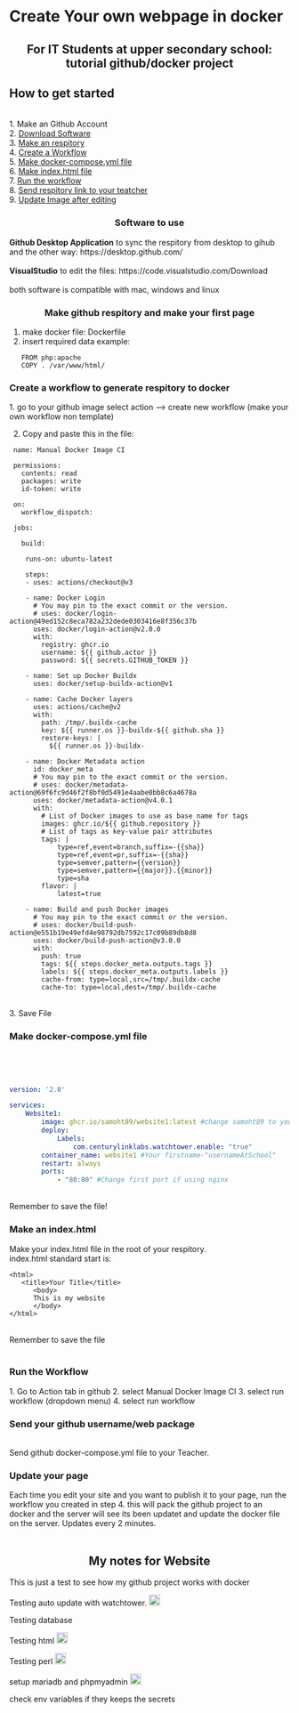 <h1> Create Your own webpage in docker </h1>
<center><h2>For IT Students at upper secondary school: tutorial github/docker project</h2></center>

<h2> How to get started </h3><br>
1. Make an Github Account<br>
2. <a href="https://github.com/Samoht89/Website1#software-to-use">Download Software</a><br>
3. <a href="https://github.com/Samoht89/Website1#make-github-respitory-docker">Make an respitory</a><br>
4. <a href="https://github.com/Samoht89/Website1/blob/main/README.md#create-a-workflow-to-generate-respitory-to-docker">Create a Workflow</a><br>
5. <a href="https://github.com/Samoht89/Website1/blob/main/README.md#make-docker-composeyml-file">Make docker-compose.yml file</a><br>
6. <a href="https://github.com/Samoht89/Website1/blob/main/README.md#-make-an-indexhtml-">Make index.html file</a><br>
7. <a href="https://github.com/Samoht89/Website1/blob/main/README.md#run-the-workflow">Run the workflow</a><br>
8. <a href="https://github.com/Samoht89/Website1/blob/main/README.md#run-the-workflow">Send respitory link to your teatcher</a><br>
9. <a href="https://github.com/Samoht89/Website1/blob/main/README.md#run-the-workflow">Update Image after editing</a><br>








<center><h3>Software to use</h3></center>
<b>Github Desktop Application</b> to sync the respitory from desktop to gihub and the other way: https://desktop.github.com/
<br><br>
<b>VisualStudio</b> to edit the files: https://code.visualstudio.com/Download
<br><br>
both software is compatible with mac, windows and linux


<br>
<center><h3>Make github respitory and make your first page</h3></center>

1. make docker file: Dockerfile
2. insert required data example:
```
   FROM php:apache 
   COPY . /var/www/html/
```
<h3>Create a workflow to generate respitory to docker</h3>
1. go to your github image select action --> create new workflow
(make your own workflow non template)

2. Copy and paste this in the file:
```
 name: Manual Docker Image CI

 permissions:
   contents: read
   packages: write
   id-token: write

 on:
   workflow_dispatch:

 jobs:

   build:

    runs-on: ubuntu-latest

    steps:
    - uses: actions/checkout@v3
    
    - name: Docker Login
      # You may pin to the exact commit or the version.
      # uses: docker/login-action@49ed152c8eca782a232dede0303416e8f356c37b
      uses: docker/login-action@v2.0.0
      with:
        registry: ghcr.io
        username: ${{ github.actor }}
        password: ${{ secrets.GITHUB_TOKEN }}       

    - name: Set up Docker Buildx
      uses: docker/setup-buildx-action@v1

    - name: Cache Docker layers
      uses: actions/cache@v2
      with:
        path: /tmp/.buildx-cache
        key: ${{ runner.os }}-buildx-${{ github.sha }}
        restore-keys: |
          ${{ runner.os }}-buildx-

    - name: Docker Metadata action
      id: docker_meta
      # You may pin to the exact commit or the version.
      # uses: docker/metadata-action@69f6fc9d46f2f8bf0d5491e4aabe0bb8c6a4678a
      uses: docker/metadata-action@v4.0.1
      with:
        # List of Docker images to use as base name for tags
        images: ghcr.io/${{ github.repository }}
        # List of tags as key-value pair attributes
        tags: |
            type=ref,event=branch,suffix=-{{sha}}
            type=ref,event=pr,suffix=-{{sha}}
            type=semver,pattern={{version}}
            type=semver,pattern={{major}}.{{minor}}
            type=sha
        flavor: |
            latest=true

    - name: Build and push Docker images
      # You may pin to the exact commit or the version.
      # uses: docker/build-push-action@e551b19e49efd4e98792db7592c17c09b89db8d8
      uses: docker/build-push-action@v3.0.0
      with:
        push: true
        tags: ${{ steps.docker_meta.outputs.tags }}
        labels: ${{ steps.docker_meta.outputs.labels }}
        cache-from: type=local,src=/tmp/.buildx-cache
        cache-to: type=local,dest=/tmp/.buildx-cache

```
<br>
3. Save File
<br>
<h3>Make docker-compose.yml file</h3>
<br>
<br>

```docker-compose.yml

version: '2.0'

services:
    Website1:
        image: ghcr.io/samoht89/website1:latest #change samoht89 to your username and website1 to your respitory name
        deploy:
            Labels:
                com.centurylinklabs.watchtower.enable: "true"
        container_name: website1 #Your firstname-"usernameAtSchool"
        restart: always
        ports:
            - "80:80" #Change first port if using nginx
```
<br>
Remember to save the file!
<br>

<h3> Make an index.html </h3>
Make your index.html file in the root of your respitory. <br>
index.html standard start is:

```
<html>
   <title>Your Title</title>
      <body>
      This is my website
      </body>
</html>
```
<br>
Remember to save the file <br>
<br>

<h3>Run the Workflow</h3>
1. Go to Action tab in github
2. select Manual Docker Image CI
3. select run workflow (dropdown menu)
4. select run workflow

<br>

<h3>Send your github username/web package</h3>
<br>
Send github docker-compose.yml file to your Teacher. 
<br>

<h3> Update your page </h3>
Each time you edit your site and you want to publish it to your page, run the workflow you created in step 4. this will pack the github project to an docker and the server will see its been updatet and update the docker file on the server. Updates every 2 minutes.
<br><br>
<h2><center>My notes for Website</center></h2>

This is just a test to see how my github project works with docker

Testing auto update with watchtower. 
<img src="https://static.vecteezy.com/system/resources/previews/009/362/738/non_2x/tick-icon-accept-approve-sign-design-free-png.png" alt="done" width="20" height="20">


Testing database

Testing html
<img src="https://static.vecteezy.com/system/resources/previews/009/362/738/non_2x/tick-icon-accept-approve-sign-design-free-png.png" alt="done" width="20" height="20">


Testing perl
<img src="https://static.vecteezy.com/system/resources/previews/009/362/738/non_2x/tick-icon-accept-approve-sign-design-free-png.png" alt="done" width="20" height="20">

setup mariadb and phpmyadmin 
<img src="https://static.vecteezy.com/system/resources/previews/009/362/738/non_2x/tick-icon-accept-approve-sign-design-free-png.png" alt="done" width="20" height="20">

check env variables if they keeps the secrets
